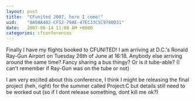 ```yaml
---
layout: post
title:  "CFunited 2007, here I come!"
uid:	"8A9AA402-CF52-79AE-47EC33C5C9780D31"
date:   2007-06-14 11:08 AM +0000
categories: cfconferences
---
```

Finally I have my flights booked to CFUNITED! I am arriving at D.C.'s Ronald Ray-Gun Airport on Tuesday 26th of June at 16:18. Anybody else arriving around the same time? Fancy sharing a bus thingy? Or is it tube-able? (I can't remember if Ray-Gun was on the tube or not)

I am very excited about this conference, I think I might be releasing the final project (heh, right) for the summer called Project:C but details still need to be worked out (so if I dont release something, dont kill me ok?)